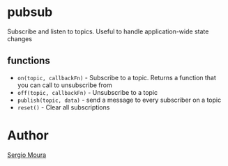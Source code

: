 # pubsub

Subscribe and listen to topics. Useful to handle application-wide state changes

## functions

* `on(topic, callbackFn)` - Subscribe to a topic. Returns a function that you can call to unsubscribe from
* `off(topic, callbackFn)` - Unsubscribe to a topic
* `publish(topic, data)` - send a message to every subscriber on a topic
* `reset()` - Clear all subscriptions

# Author

[Sergio Moura](https://sergio.moura.ca)

